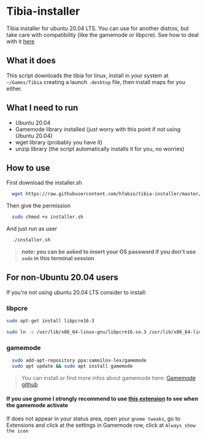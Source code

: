 # Tibia-installer
Tibia installer for ubuntu 20.04 LTS. You can use for another distros, but take care with compatibility (like the gamemode or libpcre). See how to deal with it [here](#for-non-Ubuntu-20.04-users)

## What it does
This script downloads the tibia for linux, install in your system at `~/Games/Tibia` creating a launch `.desktop` file, then install maps for you either.

## What I need to run
- Ubuntu 20.04
- Gamemode library installed (just worry with this point if not using Ubuntu 20.04)
- wget library (probably you have it)
- unzip library (the script automatically installs it for you, no worries)

## How to use

First download the installer.sh
```bash
  wget https://raw.githubusercontent.com/hfabio/tibia-installer/master/installer.sh
```
Then give the permission
```bash
  sudo chmod +x installer.sh
```
And just run as user
```bash
  ./installer.sh
```
>**note: you can be asked to insert your OS password if you don't use `sudo` in this terminal session**

## For non-Ubuntu 20.04 users
If you're not using ubuntu 20.04 LTS consider to install:
### libpcre
```bash
sudo apt-get install libpcre16-3

sudo ln -s /usr/lib/x86_64-linux-gnu/libpcre16.so.3 /usr/lib/x86_64-linux-gnu/libpcre16.so.0
```
### gamemode
```bash
  sudo add-apt-repository ppa:samoilov-lex/gamemode
  sudo apt update && sudo apt install gamemode
```
> You can install or find more infos about gamemode here:
[Gamemode github](https://github.com/FeralInteractive/gamemode)

#### If you use gnome I strongly recommend to use [this extension](https://extensions.gnome.org/extension/1852/gamemode/) to see when the gamemode activate
If does not appear in your status area, open your `gnome tweaks`, go to Extensions and click at the settings in Gamemode row, click at `Always show the icon`
